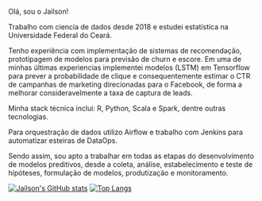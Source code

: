Olá, sou o Jailson!

Trabalho com ciencia de dados desde 2018 e estudei estatística na Universidade Federal do Ceará.


Tenho experiência com implementação de sistemas de recomendação, prototipagem de modelos para previsão de churn e escore.
Em uma de minhas últimas experiencias implementei modelos (LSTM) em Tensorflow para prever a probabilidade de clique e consequentemente estimar o
CTR de campanhas de marketing direcionadas para o Facebook, de forma a melhorar consideravelmente a taxa de captura de leads.

Minha stack técnica inclui: R, Python, Scala e Spark, dentre outras tecnologias.

Para orquestração de dados utilizo Airflow e trabalho com Jenkins para automatizar esteiras de DataOps.

Sendo assim, sou apto a trabalhar em todas as etapas do desenvolvimento de modelos preditivos, desde a coleta, análise, estabelecimento e teste de hipóteses, formulação de modelos, produtização e monitoramento.




[![Jailson's GitHub stats](https://github-readme-stats.vercel.app/api?username=jailsonrs&show_icons=true&theme=radical)](https://github.com/jailsonrs/github-readme-stats)
[![Top Langs](https://github-readme-stats.vercel.app/api/top-langs/?username=jailsonrs&show_icons=true&theme=radical)](https://github.com/jailsonrs/github-readme-stats)


<!-- Put this code anywhere in the body of your page where you want the badge to show up. -->

<div itemscope itemtype='http://schema.org/Person' class='fiverr-seller-widget' style='display: inline-block;'>
     <a itemprop='url' href=https://www.fiverr.com/jailsonrodri848 rel="nofollow" target="_blank" style='display: inline-block;'>
        <div class='fiverr-seller-content' id='fiverr-seller-widget-content-8b2d8cda-23a3-4ece-9a20-1f4c158f9bca' itemprop='contentURL' style='display: none;'></div>
        <div id='fiverr-widget-seller-data' style='display: none;'>
            <div itemprop='name' >jailsonrodri848</div>
            <div itemscope itemtype='http://schema.org/Organization'><span itemprop='name'>Fiverr</span></div>
            <div itemprop='jobtitle'>Seller</div>
            <div itemprop='description'>I'm an experienced data scientist with expertise in machine learning, including recommendation systems, A/B testing, hypothesis testing, time series, regression models, and churn and score prediction. With a Statistics degree from Federal University of Ceará and four years of experience, I use Python, R, and SQL, along with Flask, Shiny, Streamlit, Airflow, and Jenkins/Weights and Biases. I can develop industrial-level Shiny apps and automate DataOps/MLOps workflows, including all stages of predictive model development. I'm passionate about taking on challenging projects to deliver value while</div>
        </div>
    </a>
</div>

<script id='fiverr-seller-widget-script-8b2d8cda-23a3-4ece-9a20-1f4c158f9bca' src='https://widgets.fiverr.com/api/v1/seller/jailsonrodri848?widget_id=8b2d8cda-23a3-4ece-9a20-1f4c158f9bca' data-config='{"category_name":"\n                                    Data\n\n                            "}' async='true' defer='true'></script>
